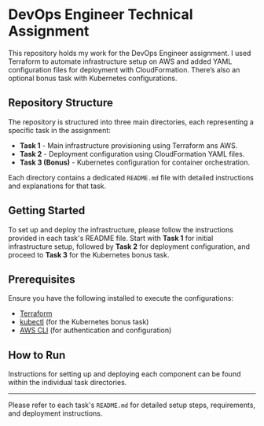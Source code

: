 # DevOps Engineer Technical Assignment

This repository holds my work for the DevOps Engineer assignment. I used Terraform to automate infrastructure setup on AWS and added YAML configuration files for deployment with CloudFormation. There’s also an optional bonus task with Kubernetes configurations.

## Repository Structure

The repository is structured into three main directories, each representing a specific task in the assignment:

- **Task 1** - Main infrastructure provisioning using Terraform ans AWS.
- **Task 2** - Deployment configuration using CloudFormation YAML files.
- **Task 3 (Bonus)** - Kubernetes configuration for container orchestration.

Each directory contains a dedicated `README.md` file with detailed instructions and explanations for that task.

## Getting Started

To set up and deploy the infrastructure, please follow the instructions provided in each task's README file. Start with **Task 1** for initial infrastructure setup, followed by **Task 2** for deployment configuration, and proceed to **Task 3** for the Kubernetes bonus task.

## Prerequisites

Ensure you have the following installed to execute the configurations:

- [Terraform](https://www.terraform.io/)
- [kubectl](https://kubernetes.io/docs/tasks/tools/install-kubectl/) (for the Kubernetes bonus task)
- [AWS CLI](https://aws.amazon.com/cli/) (for authentication and configuration)

## How to Run

Instructions for setting up and deploying each component can be found within the individual task directories.

---

Please refer to each task's `README.md` for detailed setup steps, requirements, and deployment instructions.
